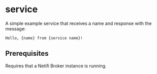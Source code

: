 # service
A simple example service that receives a name and response with the message: 

    Hello, {name} from {service name}!

## Prerequisites
Requires that a Netifi Broker instance is running.
